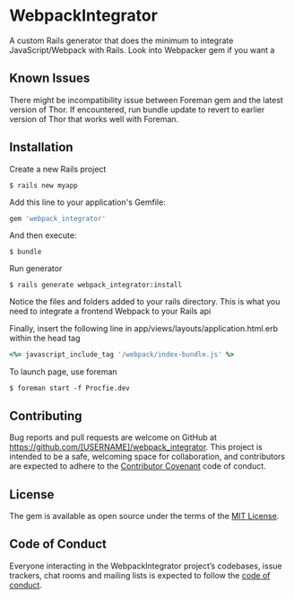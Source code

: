 # WebpackIntegrator

A custom Rails generator that does the minimum to integrate JavaScript/Webpack
with Rails.  Look into Webpacker gem if you want a

## Known Issues

There might be incompatibility issue between Foreman gem and the latest version
of Thor.  If encountered, run bundle update to revert to earlier version of Thor
that works well with Foreman.

## Installation

Create a new Rails project

    $ rails new myapp

Add this line to your application's Gemfile:

```ruby
gem 'webpack_integrator'
```

And then execute:

    $ bundle

Run generator

    $ rails generate webpack_integrator:install

Notice the files and folders added to your rails directory.  This is what you
need to integrate a frontend Webpack to your Rails api

Finally, insert the following line in app/views/layouts/application.html.erb
within the head tag

```ruby
<%= javascript_include_tag '/webpack/index-bundle.js' %>
```

To launch page, use foreman


    $ foreman start -f Procfie.dev

## Contributing

Bug reports and pull requests are welcome on GitHub at https://github.com/[USERNAME]/webpack_integrator. This project is intended to be a safe, welcoming space for collaboration, and contributors are expected to adhere to the [Contributor Covenant](http://contributor-covenant.org) code of conduct.

## License

The gem is available as open source under the terms of the [MIT License](https://opensource.org/licenses/MIT).

## Code of Conduct

Everyone interacting in the WebpackIntegrator project’s codebases, issue trackers, chat rooms and mailing lists is expected to follow the [code of conduct](https://github.com/[USERNAME]/webpack_integrator/blob/master/CODE_OF_CONDUCT.md).
